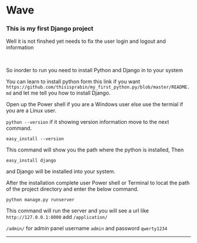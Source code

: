 # Wave
<h3>This is my first Django project</h3>
<p>Well it is not finshed yet needs to fix the user login and logout and information</p>
<br>
<p>So inorder to run you need to install Python and Django in to your system</p>
<p>You can learn to install python form this link if you want <code>https://github.com/thisisprabin/my_first_python.py/blob/master/README.md</code> and let me tell you how to install Django.</p>

<p>Open up the Power shell if you are a Windows user else use the termial if you are a Linux user.</p>
<p><code>python --version</code> if it showing version information move to the next command.</p>
<code>easy_install --version</code>
<p>This command will show you the path where the python is installed, Then</p>
<code>easy_install django</code>
<p>and Django will be installed into your system.</p>

<p>After the installation complete user Power shell or Terminal to locat the path of the project directory and enter the below command.</p>

<code>python manage.py runserver</code>
<p>This command will run the server and you will see a url like <code>http://127.0.0.1:8000</code> add <code>/application/</code><p>
<p><code>/admin/</code> for admin panel username <code>admin</code> and password <code>qwerty1234</code></p>

<hr>

